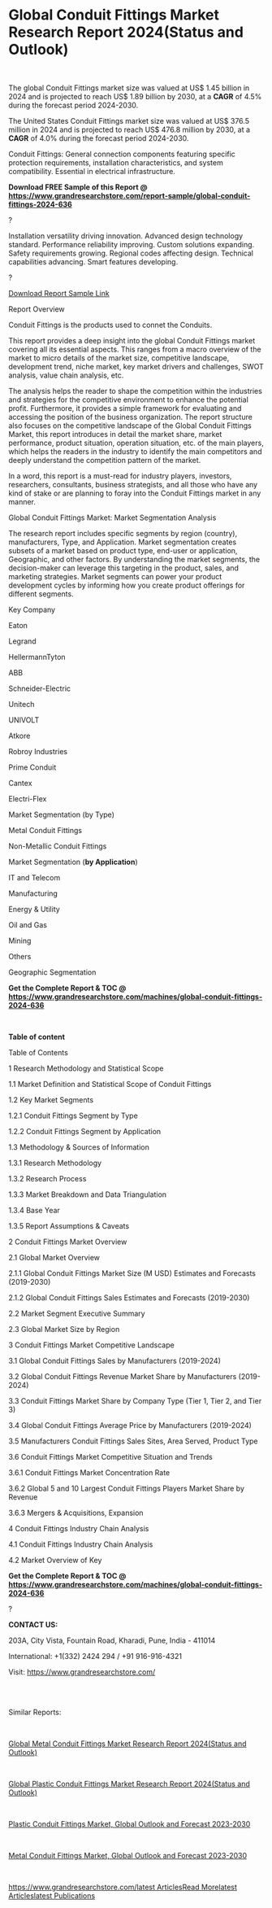 <h1>Global Conduit Fittings Market Research Report 2024(Status and Outlook)</h1><br/><p>The global Conduit Fittings market size was valued at US$ 1.45 billion in 2024 and is projected to reach US$ 1.89 billion by 2030, at a <strong>CAGR</strong> of 4.5% during the forecast period 2024-2030.</p>
 
 
 
 <p>The United States Conduit Fittings market size was valued at US$ 376.5 million in 2024 and is projected to reach US$ 476.8 million by 2030, at a <strong>CAGR</strong> of 4.0% during the forecast period 2024-2030.</p>
 
 
 
 <p>Conduit Fittings: General connection components featuring specific protection requirements, installation characteristics, and system compatibility. Essential in electrical infrastructure.</p>
 
 
 
 <div><b>Download FREE Sample of this Report @ <a href="https://www.grandresearchstore.com/report-sample/global-conduit-fittings-2024-636">https://www.grandresearchstore.com/report-sample/global-conduit-fittings-2024-636</a></b></div>
 
 
 
 <p>? </p>
 
 
 
 <p>Installation versatility driving innovation. Advanced design technology standard. Performance reliability improving. Custom solutions expanding. Safety requirements growing. Regional codes affecting design. Technical capabilities advancing. Smart features developing.</p>
 
 
 
 <p>? </p>
 
 
 
 <p><a href="https://www.grandresearchstore.com/mr-admin/report-sample/global-conduit-fittings-2024-636">Download Report Sample Link</a></p>
 
 
 
 <p>Report Overview</p>
 
 
 
 <p>Conduit Fittings is the products used to connet the Conduits.</p>
 
 
 
 <p>This report provides a deep insight into the global Conduit Fittings market covering all its essential aspects. This ranges from a macro overview of the market to micro details of the market size, competitive landscape, development trend, niche market, key market drivers and challenges, SWOT analysis, value chain analysis, etc.</p>
 
 
 
 <p>The analysis helps the reader to shape the competition within the industries and strategies for the competitive environment to enhance the potential profit. Furthermore, it provides a simple framework for evaluating and accessing the position of the business organization. The report structure also focuses on the competitive landscape of the Global Conduit Fittings Market, this report introduces in detail the market share, market performance, product situation, operation situation, etc. of the main players, which helps the readers in the industry to identify the main competitors and deeply understand the competition pattern of the market.</p>
 
 
 
 <p>In a word, this report is a must-read for industry players, investors, researchers, consultants, business strategists, and all those who have any kind of stake or are planning to foray into the Conduit Fittings market in any manner.</p>
 
 
 
 <p>Global Conduit Fittings Market: Market Segmentation Analysis</p>
 
 
 
 <p>The research report includes specific segments by region (country), manufacturers, Type, and Application. Market segmentation creates subsets of a market based on product type, end-user or application, Geographic, and other factors. By understanding the market segments, the decision-maker can leverage this targeting in the product, sales, and marketing strategies. Market segments can power your product development cycles by informing how you create product offerings for different segments.</p>
 
 
 
 <p>Key Company</p>
 
 
 
 <p>Eaton</p>
 
 
 
 <p>Legrand</p>
 
 
 
 <p>HellermannTyton</p>
 
 
 
 <p>ABB</p>
 
 
 
 <p>Schneider-Electric</p>
 
 
 
 <p>Unitech</p>
 
 
 
 <p>UNIVOLT</p>
 
 
 
 <p>Atkore</p>
 
 
 
 <p>Robroy Industries</p>
 
 
 
 <p>Prime Conduit</p>
 
 
 
 <p>Cantex</p>
 
 
 
 <p>Electri-Flex</p>
 
 
 
 <p>Market Segmentation (by Type)</p>
 
 
 
 <p>Metal Conduit Fittings</p>
 
 
 
 <p>Non-Metallic Conduit Fittings</p>
 
 
 
 <p>Market Segmentation (<strong>by Application</strong>)</p>
 
 
 
 <p>IT and Telecom</p>
 
 
 
 <p>Manufacturing</p>
 
 
 
 <p>Energy & Utility</p>
 
 
 
 <p>Oil and Gas</p>
 
 
 
 <p>Mining</p>
 
 
 
 <p>Others</p>
 
 
 
 <p>Geographic Segmentation</p>
 
 
 
 <div><b>Get the Complete Report & TOC @ <a href="https://www.grandresearchstore.com/machines/global-conduit-fittings-2024-636">https://www.grandresearchstore.com/machines/global-conduit-fittings-2024-636</a></b></div>
 
 
 
 <p><br />
 
 <b>Table of content</b></p>
 
 
 
 <p>Table of Contents<br />
 
 1 Research Methodology and Statistical Scope<br />
 
 1.1 Market Definition and Statistical Scope of Conduit Fittings<br />
 
 1.2 Key Market Segments<br />
 
 1.2.1 Conduit Fittings Segment by Type<br />
 
 1.2.2 Conduit Fittings Segment by Application<br />
 
 1.3 Methodology & Sources of Information<br />
 
 1.3.1 Research Methodology<br />
 
 1.3.2 Research Process<br />
 
 1.3.3 Market Breakdown and Data Triangulation<br />
 
 1.3.4 Base Year<br />
 
 1.3.5 Report Assumptions & Caveats<br />
 
 2 Conduit Fittings Market Overview<br />
 
 2.1 Global Market Overview<br />
 
 2.1.1 Global Conduit Fittings Market Size (M USD) Estimates and Forecasts (2019-2030)<br />
 
 2.1.2 Global Conduit Fittings Sales Estimates and Forecasts (2019-2030)<br />
 
 2.2 Market Segment Executive Summary<br />
 
 2.3 Global Market Size by Region<br />
 
 3 Conduit Fittings Market Competitive Landscape<br />
 
 3.1 Global Conduit Fittings Sales by Manufacturers (2019-2024)<br />
 
 3.2 Global Conduit Fittings Revenue Market Share by Manufacturers (2019-2024)<br />
 
 3.3 Conduit Fittings Market Share by Company Type (Tier 1, Tier 2, and Tier 3)<br />
 
 3.4 Global Conduit Fittings Average Price by Manufacturers (2019-2024)<br />
 
 3.5 Manufacturers Conduit Fittings Sales Sites, Area Served, Product Type<br />
 
 3.6 Conduit Fittings Market Competitive Situation and Trends<br />
 
 3.6.1 Conduit Fittings Market Concentration Rate<br />
 
 3.6.2 Global 5 and 10 Largest Conduit Fittings Players Market Share by Revenue<br />
 
 3.6.3 Mergers & Acquisitions, Expansion<br />
 
 4 Conduit Fittings Industry Chain Analysis<br />
 
 4.1 Conduit Fittings Industry Chain Analysis<br />
 
 4.2 Market Overview of Key</p>
 
 
 
 <div><b>Get the Complete Report & TOC @ <a href="https://www.grandresearchstore.com/machines/global-conduit-fittings-2024-636">https://www.grandresearchstore.com/machines/global-conduit-fittings-2024-636</a></b></div>
 
 
 
 <p>? </p>
 
 
 
 <p><b>CONTACT US:</b><br />
 
 203A, City Vista, Fountain Road, Kharadi, Pune, India - 411014<br />
 
 International: +1(332) 2424 294 / +91 916-916-4321<br />
 
 Visit: <a href="https://www.grandresearchstore.com/">https://www.grandresearchstore.com/</a><br />
 
 <br />
 
 <br />
 
 Similar Reports:<br />
 
 <br />
 
 <a href="https://www.grandresearchstore.com/machines/global-metal-conduit-fittings-2024-793">Global Metal Conduit Fittings Market Research Report 2024(Status and Outlook)</a><br />
 
 <br />
 
 <a href="https://www.grandresearchstore.com/machines/global-plastic-conduit-fittings-2024-904">Global Plastic Conduit Fittings Market Research Report 2024(Status and Outlook)</a><br />
 
 <br />
 
 <a href="https://www.grandresearchstore.com/machines/global-plastic-conduit-fittings-forecast-2023-2030-185">Plastic Conduit Fittings Market, Global Outlook and Forecast 2023-2030</a><br />
 
 <br />
 
 <a href="https://www.grandresearchstore.com/machines/global-metal-conduit-fittings-forecast-2023-2030-68">Metal Conduit Fittings Market, Global Outlook and Forecast 2023-2030</a><br />
 
 <br />
 
 <a href="https://gyeongbokgung.com">https://www.grandresearchstore.com/</a><a href="https://hallyeomaritime.com">latest Articles</a><a href="https://jingwansa.com">Read More</a><a href="https://nguoiviet.jp/">latest Articles</a><a href="https://www.intelmarketresearch.com/">latest Publications</a></p>